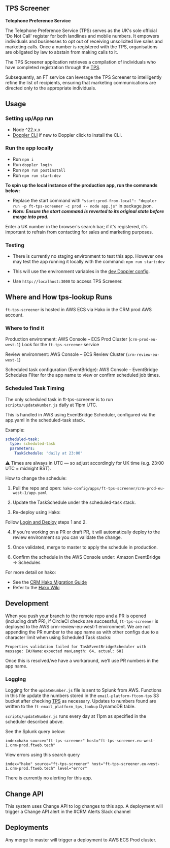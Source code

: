 ## TPS Screener

**Telephone Preference Service**

The Telephone Preference Service (TPS) serves as the UK's sole official 'Do Not Call' register for both landlines and mobile numbers. It empowers individuals and businesses to opt out of receiving unsolicited live sales and marketing calls. Once a number is registered with the TPS, organisations are obligated by law to abstain from making calls to it.

The TPS Screener application retrieves a compilation of individuals who have completed registration through the [TPS](https://www.tpsonline.org.uk/).

Subsequently, an FT service can leverage the TPS Screener to intelligently refine the list of recipients, ensuring that marketing communications are directed only to the appropriate individuals.

## Usage

### Setting up/App run

- Node ^22.x.x
- [Doppler CLI](https://docs.doppler.com/docs/install-cli) if new to Doppler click to install the CLI.

### Run the app locally

- Run `npm i`
- Run `doppler login`
- Run `npm run postinstall`
- Run `npm run start:dev`

**To spin up the local instance of the production app, run the commands below:**

- Replace the start command with `"start:prod-from-local": "doppler run -p ft-tps-screener -c prod -- node app.js"` in package.json.
- **_Note: Ensure the start command is reverted to its original state before merge into prod._**

Enter a UK number in the browser's search bar; if it's registered, it's important to refrain from contacting for sales and marketing purposes.

### Testing

- There is currently no staging environment to test this app. However one may test the app running it locally with the command:
`npm run start:dev`

- This will use the environment variables in the [dev Doppler config](https://dashboard.doppler.com/workplace/99fbb11f5bea112e94dd/projects/ft-tps-screener/configs/dev).
- Use `http://localhost:3000` to access TPS Screener.


## Where and How tps-lookup Runs
`ft-tps-screener` is hosted in AWS ECS via Hako in the CRM prod AWS account.

### Where to find it
Production environment:
AWS Console – ECS Prod Cluster (`crm-prod-eu-west-1`)
Look for the `ft-tps-screener` service

Review environment:
AWS Console – ECS Review Cluster (`crm-review-eu-west-1`)

Scheduled task configuration (EventBridge):
AWS Console – EventBridge Schedules
Filter for the app name to view or confirm scheduled job times.

### Scheduled Task Timing
The only scheduled task in ft-tps-screener is to run `scripts/updateNumber.js` daily at 11pm UTC.

This is handled in AWS using EventBridge Scheduler, configured via the app.yaml in the scheduled-task stack.

Example:

```yaml
scheduled-task:
  type: scheduled-task
  parameters:
    TaskSchedule: "daily at 23:00"
 ```
⚠️ Times are always in UTC — so adjust accordingly for UK time (e.g. 23:00 UTC = midnight BST).

How to change the schedule:
1. Pull the repo and open:
`hako-config/apps/ft-tps-screener/crm-prod-eu-west-1/app.yaml`

2. Update the TaskSchedule under the scheduled-task stack.

3. Re-deploy using Hako:

Follow [Login and Deploy](https://financialtimes.atlassian.net/wiki/spaces/SF/pages/9086500865/CRM+Guide+Heroku+to+AWS+Migration+using+Hako#%3Aaws%3A---Login-%26-Deploy) steps 1 and 2.

4. If you're working on a PR or draft PR, it will automatically deploy to the review environment so you can validate the change.

5. Once validated, merge to master to apply the schedule in production.

6. Confirm the schedule in the AWS Console under:
Amazon EventBridge → Schedules


For more detail on hako:
- See the [CRM Hako Migration Guide](https://financialtimes.atlassian.net/wiki/spaces/SF/pages/9086500865/CRM+Guide+Heroku+to+AWS+Migration+using+Hako)
- Refer to the [Hako Wiki](https://github.com/Financial-Times/hako-cli/wiki)

## Development
When you push your branch to the remote repo and a PR is opened (including draft PR), if CircleCI checks are successful, `ft-tps-screener` is deployed to the AWS crm-review-eu-west-1 environment. We are not appending the PR number to the app name as with other configs due to a character limit when using Scheduled Task stacks:

`Properties validation failed for TaskEventBridgeScheduler with message: [#/Name:expected maxLength: 64, actual: 68]`

Once this is resolved/we have a workaround, we’ll use PR numbers in the app name.

### Logging

Logging for the `updateNumber.js` file is sent to Splunk from AWS. Functions in this file update the numbers stored in the `email-platform-ftcom-tps` S3 bucket after checking [TPS](https://www.tpsonline.org.uk/) as necessary. Updates to numbers found are written to the `ft-email_platform_tps_lookup` DynamoDB table.

`scripts/updateNumber.js` runs every day at 11pm as specified in the scheduler described above.

See the Splunk query below:

`index=hako source="ft-tps-screener" host="ft-tps-screener.eu-west-1.crm-prod.ftweb.tech"`

View errors using this search query

`index="hako" source="ft-tps-screener" host="ft-tps-screener.eu-west-1.crm-prod.ftweb.tech" level="error"`

There is currently no alerting for this app.

## Change API

This system uses Change API to log changes to this app. A deployment will trigger a Change API alert in the #CRM Alerts Slack channel

## Deployments

Any merge to master will trigger a deployment to AWS ECS Prod cluster.
